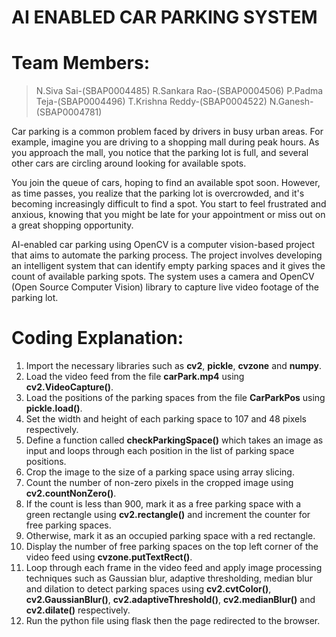 # AI ENABLED CAR PARKING SYSTEM

# Team Members:
> N.Siva Sai-(SBAP0004485)
> R.Sankara Rao-(SBAP0004506)
> P.Padma Teja-(SBAP0004496)
> T.Krishna Reddy-(SBAP0004522)
> N.Ganesh-(SBAP0004781)


Car parking is a common problem faced by drivers in busy urban areas. For example, imagine you are driving to a shopping mall during peak hours. As you approach the mall, you notice that the parking lot is full, and several other cars are circling around looking for available spots.

You join the queue of cars, hoping to find an available spot soon. However, as time passes, you realize that the parking lot is overcrowded, and it's becoming increasingly difficult to find a spot. You start to feel frustrated and anxious, knowing that you might be late for your appointment or miss out on a great shopping opportunity.

AI-enabled car parking using OpenCV is a computer vision-based project that aims to automate the parking process. The project involves developing an intelligent system that can identify empty parking spaces and it gives the count of available parking spots. The system uses a camera and OpenCV (Open Source Computer Vision) library to capture live video footage of the parking lot.



# Coding Explanation: 
1. Import the necessary libraries such as **cv2**, **pickle**, **cvzone** and **numpy**.
2. Load the video feed from the file **carPark.mp4** using **cv2.VideoCapture()**.
3. Load the positions of the parking spaces from the file **CarParkPos** using **pickle.load()**.
4. Set the width and height of each parking space to 107 and 48 pixels respectively.
5. Define a function called **checkParkingSpace()** which takes an image as input and loops through each position in the list of parking space positions.
6. Crop the image to the size of a parking space using array slicing.
7. Count the number of non-zero pixels in the cropped image using **cv2.countNonZero()**.
8. If the count is less than 900, mark it as a free parking space with a green rectangle using **cv2.rectangle()** and increment the counter for free parking spaces.
9. Otherwise, mark it as an occupied parking space with a red rectangle.
10. Display the number of free parking spaces on the top left corner of the video feed using **cvzone.putTextRect()**.
11. Loop through each frame in the video feed and apply image processing techniques such as Gaussian blur, adaptive thresholding, median blur and dilation to detect parking spaces using **cv2.cvtColor()**, **cv2.GaussianBlur()**, **cv2.adaptiveThreshold()**, **cv2.medianBlur()** and **cv2.dilate()** respectively.
12. Run the python file using flask then the page redirected to the browser.

